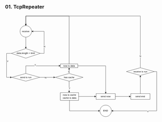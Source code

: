 ﻿### 01. TcpRepeater
<svg xmlns="http://www.w3.org/2000/svg" xmlns:xlink="http://www.w3.org/1999/xlink" version="1.1" width="796px" height="533px" viewBox="-0.5 -0.5 796 533"><defs/><g><path d="M 107 117 L 107 170.63" fill="none" stroke="#000000" stroke-miterlimit="10" pointer-events="stroke"/><path d="M 107 175.88 L 103.5 168.88 L 107 170.63 L 110.5 168.88 Z" fill="#000000" stroke="#000000" stroke-miterlimit="10" pointer-events="all"/><ellipse cx="107" cy="87" rx="30" ry="30" fill="#ffffff" stroke="#000000" pointer-events="all"/><g transform="translate(-0.5 -0.5)"><switch><foreignObject style="overflow: visible; text-align: left;" pointer-events="none" width="100%" height="100%" requiredFeatures="http://www.w3.org/TR/SVG11/feature#Extensibility"><div xmlns="http://www.w3.org/1999/xhtml" style="display: flex; align-items: unsafe center; justify-content: unsafe center; width: 58px; height: 1px; padding-top: 87px; margin-left: 78px;"><div style="box-sizing: border-box; font-size: 0; text-align: center; "><div style="display: inline-block; font-size: 12px; font-family: Helvetica; color: #000000; line-height: 1.2; pointer-events: all; white-space: normal; word-wrap: normal; ">receive</div></div></div></foreignObject><text x="107" y="91" fill="#000000" font-family="Helvetica" font-size="12px" text-anchor="middle">receive</text></switch></g><path d="M 182 202 L 202 202 L 202 87 L 143.37 87" fill="none" stroke="#000000" stroke-miterlimit="10" pointer-events="stroke"/><path d="M 138.12 87 L 145.12 83.5 L 143.37 87 L 145.12 90.5 Z" fill="#000000" stroke="#000000" stroke-miterlimit="10" pointer-events="all"/><g transform="translate(-0.5 -0.5)"><switch><foreignObject style="overflow: visible; text-align: left;" pointer-events="none" width="100%" height="100%" requiredFeatures="http://www.w3.org/TR/SVG11/feature#Extensibility"><div xmlns="http://www.w3.org/1999/xhtml" style="display: flex; align-items: unsafe center; justify-content: unsafe center; width: 1px; height: 1px; padding-top: 166px; margin-left: 204px;"><div style="box-sizing: border-box; font-size: 0; text-align: center; "><div style="display: inline-block; font-size: 11px; font-family: Helvetica; color: #000000; line-height: 1.2; pointer-events: all; background-color: #ffffff; white-space: nowrap; ">N</div></div></div></foreignObject><text x="204" y="169" fill="#000000" font-family="Helvetica" font-size="11px" text-anchor="middle">N</text></switch></g><path d="M 32 202 L 7 202 L 7 327 L 28.13 327" fill="none" stroke="#000000" stroke-miterlimit="10" pointer-events="stroke"/><path d="M 33.38 327 L 26.38 330.5 L 28.13 327 L 26.38 323.5 Z" fill="#000000" stroke="#000000" stroke-miterlimit="10" pointer-events="all"/><g transform="translate(-0.5 -0.5)"><switch><foreignObject style="overflow: visible; text-align: left;" pointer-events="none" width="100%" height="100%" requiredFeatures="http://www.w3.org/TR/SVG11/feature#Extensibility"><div xmlns="http://www.w3.org/1999/xhtml" style="display: flex; align-items: unsafe center; justify-content: unsafe center; width: 1px; height: 1px; padding-top: 244px; margin-left: 13px;"><div style="box-sizing: border-box; font-size: 0; text-align: center; "><div style="display: inline-block; font-size: 11px; font-family: Helvetica; color: #000000; line-height: 1.2; pointer-events: all; background-color: #ffffff; white-space: nowrap; ">Y</div></div></div></foreignObject><text x="13" y="247" fill="#000000" font-family="Helvetica" font-size="11px" text-anchor="middle">Y</text></switch></g><path d="M 107 177 L 182 202 L 107 227 L 32 202 Z" fill="#ffffff" stroke="#000000" stroke-miterlimit="10" pointer-events="all"/><g transform="translate(-0.5 -0.5)"><switch><foreignObject style="overflow: visible; text-align: left;" pointer-events="none" width="100%" height="100%" requiredFeatures="http://www.w3.org/TR/SVG11/feature#Extensibility"><div xmlns="http://www.w3.org/1999/xhtml" style="display: flex; align-items: unsafe center; justify-content: unsafe center; width: 148px; height: 1px; padding-top: 202px; margin-left: 33px;"><div style="box-sizing: border-box; font-size: 0; text-align: center; "><div style="display: inline-block; font-size: 12px; font-family: Helvetica; color: #000000; line-height: 1.2; pointer-events: all; white-space: normal; word-wrap: normal; "><span>data.length &gt; limit</span></div></div></div></foreignObject><text x="107" y="206" fill="#000000" font-family="Helvetica" font-size="12px" text-anchor="middle">data.length &gt; limit</text></switch></g><path d="M 107 307 L 107 267 L 280.63 267" fill="none" stroke="#000000" stroke-miterlimit="10" pointer-events="stroke"/><path d="M 285.88 267 L 278.88 270.5 L 280.63 267 L 278.88 263.5 Z" fill="#000000" stroke="#000000" stroke-miterlimit="10" pointer-events="all"/><g transform="translate(-0.5 -0.5)"><switch><foreignObject style="overflow: visible; text-align: left;" pointer-events="none" width="100%" height="100%" requiredFeatures="http://www.w3.org/TR/SVG11/feature#Extensibility"><div xmlns="http://www.w3.org/1999/xhtml" style="display: flex; align-items: unsafe center; justify-content: unsafe center; width: 1px; height: 1px; padding-top: 263px; margin-left: 156px;"><div style="box-sizing: border-box; font-size: 0; text-align: center; "><div style="display: inline-block; font-size: 11px; font-family: Helvetica; color: #000000; line-height: 1.2; pointer-events: all; background-color: #ffffff; white-space: nowrap; ">Y</div></div></div></foreignObject><text x="156" y="266" fill="#000000" font-family="Helvetica" font-size="11px" text-anchor="middle">Y</text></switch></g><path d="M 179.5 327 L 207 327 L 253.13 327" fill="none" stroke="#000000" stroke-miterlimit="10" pointer-events="stroke"/><path d="M 258.38 327 L 251.38 330.5 L 253.13 327 L 251.38 323.5 Z" fill="#000000" stroke="#000000" stroke-miterlimit="10" pointer-events="all"/><g transform="translate(-0.5 -0.5)"><switch><foreignObject style="overflow: visible; text-align: left;" pointer-events="none" width="100%" height="100%" requiredFeatures="http://www.w3.org/TR/SVG11/feature#Extensibility"><div xmlns="http://www.w3.org/1999/xhtml" style="display: flex; align-items: unsafe center; justify-content: unsafe center; width: 1px; height: 1px; padding-top: 329px; margin-left: 210px;"><div style="box-sizing: border-box; font-size: 0; text-align: center; "><div style="display: inline-block; font-size: 11px; font-family: Helvetica; color: #000000; line-height: 1.2; pointer-events: all; background-color: #ffffff; white-space: nowrap; ">N</div></div></div></foreignObject><text x="210" y="332" fill="#000000" font-family="Helvetica" font-size="11px" text-anchor="middle">N</text></switch></g><path d="M 107 307 L 179.5 327 L 107 347 L 34.5 327 Z" fill="#ffffff" stroke="#000000" stroke-miterlimit="10" pointer-events="all"/><g transform="translate(-0.5 -0.5)"><switch><foreignObject style="overflow: visible; text-align: left;" pointer-events="none" width="100%" height="100%" requiredFeatures="http://www.w3.org/TR/SVG11/feature#Extensibility"><div xmlns="http://www.w3.org/1999/xhtml" style="display: flex; align-items: unsafe center; justify-content: unsafe center; width: 143px; height: 1px; padding-top: 327px; margin-left: 36px;"><div style="box-sizing: border-box; font-size: 0; text-align: center; "><div style="display: inline-block; font-size: 12px; font-family: Helvetica; color: #000000; line-height: 1.2; pointer-events: all; white-space: normal; word-wrap: normal; ">send is run</div></div></div></foreignObject><text x="107" y="331" fill="#000000" font-family="Helvetica" font-size="12px" text-anchor="middle">send is run</text></switch></g><path d="M 332 347 L 332 367 L 332 400.63" fill="none" stroke="#000000" stroke-miterlimit="10" pointer-events="stroke"/><path d="M 332 405.88 L 328.5 398.88 L 332 400.63 L 335.5 398.88 Z" fill="#000000" stroke="#000000" stroke-miterlimit="10" pointer-events="all"/><g transform="translate(-0.5 -0.5)"><switch><foreignObject style="overflow: visible; text-align: left;" pointer-events="none" width="100%" height="100%" requiredFeatures="http://www.w3.org/TR/SVG11/feature#Extensibility"><div xmlns="http://www.w3.org/1999/xhtml" style="display: flex; align-items: unsafe center; justify-content: unsafe center; width: 1px; height: 1px; padding-top: 385px; margin-left: 334px;"><div style="box-sizing: border-box; font-size: 0; text-align: center; "><div style="display: inline-block; font-size: 11px; font-family: Helvetica; color: #000000; line-height: 1.2; pointer-events: all; background-color: #ffffff; white-space: nowrap; ">Y</div></div></div></foreignObject><text x="334" y="388" fill="#000000" font-family="Helvetica" font-size="11px" text-anchor="middle">Y</text></switch></g><path d="M 332 307 L 332 287 L 332 297 L 332 283.37" fill="none" stroke="#000000" stroke-miterlimit="10" pointer-events="stroke"/><path d="M 332 278.12 L 335.5 285.12 L 332 283.37 L 328.5 285.12 Z" fill="#000000" stroke="#000000" stroke-miterlimit="10" pointer-events="all"/><g transform="translate(-0.5 -0.5)"><switch><foreignObject style="overflow: visible; text-align: left;" pointer-events="none" width="100%" height="100%" requiredFeatures="http://www.w3.org/TR/SVG11/feature#Extensibility"><div xmlns="http://www.w3.org/1999/xhtml" style="display: flex; align-items: unsafe center; justify-content: unsafe center; width: 1px; height: 1px; padding-top: 299px; margin-left: 331px;"><div style="box-sizing: border-box; font-size: 0; text-align: center; "><div style="display: inline-block; font-size: 11px; font-family: Helvetica; color: #000000; line-height: 1.2; pointer-events: all; background-color: #ffffff; white-space: nowrap; ">N</div></div></div></foreignObject><text x="331" y="302" fill="#000000" font-family="Helvetica" font-size="11px" text-anchor="middle">N</text></switch></g><path d="M 332 307 L 404.5 327 L 332 347 L 259.5 327 Z" fill="#ffffff" stroke="#000000" stroke-miterlimit="10" pointer-events="all"/><g transform="translate(-0.5 -0.5)"><switch><foreignObject style="overflow: visible; text-align: left;" pointer-events="none" width="100%" height="100%" requiredFeatures="http://www.w3.org/TR/SVG11/feature#Extensibility"><div xmlns="http://www.w3.org/1999/xhtml" style="display: flex; align-items: unsafe center; justify-content: unsafe center; width: 143px; height: 1px; padding-top: 327px; margin-left: 261px;"><div style="box-sizing: border-box; font-size: 0; text-align: center; "><div style="display: inline-block; font-size: 12px; font-family: Helvetica; color: #000000; line-height: 1.2; pointer-events: all; white-space: normal; word-wrap: normal; ">has cache</div></div></div></foreignObject><text x="332" y="331" fill="#000000" font-family="Helvetica" font-size="12px" text-anchor="middle">has cache</text></switch></g><path d="M 381.5 427 L 465.63 427" fill="none" stroke="#000000" stroke-miterlimit="10" pointer-events="stroke"/><path d="M 470.88 427 L 463.88 430.5 L 465.63 427 L 463.88 423.5 Z" fill="#000000" stroke="#000000" stroke-miterlimit="10" pointer-events="all"/><path d="M 334 447 L 334 502 L 485.63 502" fill="none" stroke="#000000" stroke-miterlimit="10" pointer-events="stroke"/><path d="M 490.88 502 L 483.88 505.5 L 485.63 502 L 483.88 498.5 Z" fill="#000000" stroke="#000000" stroke-miterlimit="10" pointer-events="all"/><rect x="286.5" y="407" width="95" height="40" fill="#ffffff" stroke="#000000" pointer-events="all"/><g transform="translate(-0.5 -0.5)"><switch><foreignObject style="overflow: visible; text-align: left;" pointer-events="none" width="100%" height="100%" requiredFeatures="http://www.w3.org/TR/SVG11/feature#Extensibility"><div xmlns="http://www.w3.org/1999/xhtml" style="display: flex; align-items: unsafe center; justify-content: unsafe center; width: 93px; height: 1px; padding-top: 427px; margin-left: 288px;"><div style="box-sizing: border-box; font-size: 0; text-align: center; "><div style="display: inline-block; font-size: 12px; font-family: Helvetica; color: #000000; line-height: 1.2; pointer-events: all; white-space: normal; word-wrap: normal; ">now is cache<br />cache is data</div></div></div></foreignObject><text x="334" y="431" fill="#000000" font-family="Helvetica" font-size="12px" text-anchor="middle">now is cache...</text></switch></g><path d="M 377 267 L 522 267 L 522 405.63" fill="none" stroke="#000000" stroke-miterlimit="10" pointer-events="stroke"/><path d="M 522 410.88 L 518.5 403.88 L 522 405.63 L 525.5 403.88 Z" fill="#000000" stroke="#000000" stroke-miterlimit="10" pointer-events="all"/><path d="M 332 257 L 332 7 L 107 7 L 107 50.63" fill="none" stroke="#000000" stroke-miterlimit="10" pointer-events="stroke"/><path d="M 107 55.88 L 103.5 48.88 L 107 50.63 L 110.5 48.88 Z" fill="#000000" stroke="#000000" stroke-miterlimit="10" pointer-events="all"/><rect x="287" y="257" width="90" height="20" fill="#ffffff" stroke="#000000" pointer-events="all"/><g transform="translate(-0.5 -0.5)"><switch><foreignObject style="overflow: visible; text-align: left;" pointer-events="none" width="100%" height="100%" requiredFeatures="http://www.w3.org/TR/SVG11/feature#Extensibility"><div xmlns="http://www.w3.org/1999/xhtml" style="display: flex; align-items: unsafe center; justify-content: unsafe center; width: 88px; height: 1px; padding-top: 267px; margin-left: 288px;"><div style="box-sizing: border-box; font-size: 0; text-align: center; "><div style="display: inline-block; font-size: 12px; font-family: Helvetica; color: #000000; line-height: 1.2; pointer-events: all; white-space: normal; word-wrap: normal; ">now is data</div></div></div></foreignObject><text x="332" y="271" fill="#000000" font-family="Helvetica" font-size="12px" text-anchor="middle">now is data</text></switch></g><path d="M 572 427 L 645.63 427" fill="none" stroke="#000000" stroke-miterlimit="10" pointer-events="stroke"/><path d="M 650.88 427 L 643.88 430.5 L 645.63 427 L 643.88 423.5 Z" fill="#000000" stroke="#000000" stroke-miterlimit="10" pointer-events="all"/><rect x="472" y="412" width="100" height="30" fill="#ffffff" stroke="#000000" pointer-events="all"/><g transform="translate(-0.5 -0.5)"><switch><foreignObject style="overflow: visible; text-align: left;" pointer-events="none" width="100%" height="100%" requiredFeatures="http://www.w3.org/TR/SVG11/feature#Extensibility"><div xmlns="http://www.w3.org/1999/xhtml" style="display: flex; align-items: unsafe center; justify-content: unsafe center; width: 98px; height: 1px; padding-top: 427px; margin-left: 473px;"><div style="box-sizing: border-box; font-size: 0; text-align: center; "><div style="display: inline-block; font-size: 12px; font-family: Helvetica; color: #000000; line-height: 1.2; pointer-events: all; white-space: normal; word-wrap: normal; ">send now</div></div></div></foreignObject><text x="522" y="431" fill="#000000" font-family="Helvetica" font-size="12px" text-anchor="middle">send now</text></switch></g><path d="M 702 412 L 702 323.37" fill="none" stroke="#000000" stroke-miterlimit="10" pointer-events="stroke"/><path d="M 702 318.12 L 705.5 325.12 L 702 323.37 L 698.5 325.12 Z" fill="#000000" stroke="#000000" stroke-miterlimit="10" pointer-events="all"/><rect x="652" y="412" width="100" height="30" fill="#ffffff" stroke="#000000" pointer-events="all"/><g transform="translate(-0.5 -0.5)"><switch><foreignObject style="overflow: visible; text-align: left;" pointer-events="none" width="100%" height="100%" requiredFeatures="http://www.w3.org/TR/SVG11/feature#Extensibility"><div xmlns="http://www.w3.org/1999/xhtml" style="display: flex; align-items: unsafe center; justify-content: unsafe center; width: 98px; height: 1px; padding-top: 427px; margin-left: 653px;"><div style="box-sizing: border-box; font-size: 0; text-align: center; "><div style="display: inline-block; font-size: 12px; font-family: Helvetica; color: #000000; line-height: 1.2; pointer-events: all; white-space: normal; word-wrap: normal; ">send end</div></div></div></foreignObject><text x="702" y="431" fill="#000000" font-family="Helvetica" font-size="12px" text-anchor="middle">send end</text></switch></g><path d="M 702 277 L 702 7 L 107 7 L 107 50.63" fill="none" stroke="#000000" stroke-miterlimit="10" pointer-events="stroke"/><path d="M 107 55.88 L 103.5 48.88 L 107 50.63 L 110.5 48.88 Z" fill="#000000" stroke="#000000" stroke-miterlimit="10" pointer-events="all"/><g transform="translate(-0.5 -0.5)"><switch><foreignObject style="overflow: visible; text-align: left;" pointer-events="none" width="100%" height="100%" requiredFeatures="http://www.w3.org/TR/SVG11/feature#Extensibility"><div xmlns="http://www.w3.org/1999/xhtml" style="display: flex; align-items: unsafe center; justify-content: unsafe center; width: 1px; height: 1px; padding-top: 217px; margin-left: 702px;"><div style="box-sizing: border-box; font-size: 0; text-align: center; "><div style="display: inline-block; font-size: 11px; font-family: Helvetica; color: #000000; line-height: 1.2; pointer-events: all; background-color: #ffffff; white-space: nowrap; ">N</div></div></div></foreignObject><text x="702" y="220" fill="#000000" font-family="Helvetica" font-size="11px" text-anchor="middle">N</text></switch></g><path d="M 774.5 297 L 787 297 L 787 502 L 558.37 502" fill="none" stroke="#000000" stroke-miterlimit="10" pointer-events="stroke"/><path d="M 553.12 502 L 560.12 498.5 L 558.37 502 L 560.12 505.5 Z" fill="#000000" stroke="#000000" stroke-miterlimit="10" pointer-events="all"/><g transform="translate(-0.5 -0.5)"><switch><foreignObject style="overflow: visible; text-align: left;" pointer-events="none" width="100%" height="100%" requiredFeatures="http://www.w3.org/TR/SVG11/feature#Extensibility"><div xmlns="http://www.w3.org/1999/xhtml" style="display: flex; align-items: unsafe center; justify-content: unsafe center; width: 1px; height: 1px; padding-top: 506px; margin-left: 741px;"><div style="box-sizing: border-box; font-size: 0; text-align: center; "><div style="display: inline-block; font-size: 11px; font-family: Helvetica; color: #000000; line-height: 1.2; pointer-events: all; background-color: #ffffff; white-space: nowrap; ">Y</div></div></div></foreignObject><text x="741" y="509" fill="#000000" font-family="Helvetica" font-size="11px" text-anchor="middle">Y</text></switch></g><path d="M 702 277 L 774.5 297 L 702 317 L 629.5 297 Z" fill="#ffffff" stroke="#000000" stroke-miterlimit="10" pointer-events="all"/><g transform="translate(-0.5 -0.5)"><switch><foreignObject style="overflow: visible; text-align: left;" pointer-events="none" width="100%" height="100%" requiredFeatures="http://www.w3.org/TR/SVG11/feature#Extensibility"><div xmlns="http://www.w3.org/1999/xhtml" style="display: flex; align-items: unsafe center; justify-content: unsafe center; width: 143px; height: 1px; padding-top: 297px; margin-left: 631px;"><div style="box-sizing: border-box; font-size: 0; text-align: center; "><div style="display: inline-block; font-size: 12px; font-family: Helvetica; color: #000000; line-height: 1.2; pointer-events: all; white-space: normal; word-wrap: normal; ">receive is run</div></div></div></foreignObject><text x="702" y="301" fill="#000000" font-family="Helvetica" font-size="12px" text-anchor="middle">receive is run</text></switch></g><ellipse cx="522" cy="502" rx="30" ry="30" fill="#ffffff" stroke="#000000" pointer-events="all"/><g transform="translate(-0.5 -0.5)"><switch><foreignObject style="overflow: visible; text-align: left;" pointer-events="none" width="100%" height="100%" requiredFeatures="http://www.w3.org/TR/SVG11/feature#Extensibility"><div xmlns="http://www.w3.org/1999/xhtml" style="display: flex; align-items: unsafe center; justify-content: unsafe center; width: 58px; height: 1px; padding-top: 502px; margin-left: 493px;"><div style="box-sizing: border-box; font-size: 0; text-align: center; "><div style="display: inline-block; font-size: 12px; font-family: Helvetica; color: #000000; line-height: 1.2; pointer-events: all; white-space: normal; word-wrap: normal; ">END</div></div></div></foreignObject><text x="522" y="506" fill="#000000" font-family="Helvetica" font-size="12px" text-anchor="middle">END</text></switch></g></g><switch><g requiredFeatures="http://www.w3.org/TR/SVG11/feature#Extensibility"/></switch></svg>
